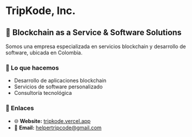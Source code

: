 # TripKode, Inc.

## 🚀 Blockchain as a Service & Software Solutions

Somos una empresa especializada en servicios blockchain y desarrollo de software, ubicada en Colombia.

### 🌟 Lo que hacemos
- Desarrollo de aplicaciones blockchain
- Servicios de software personalizado
- Consultoría tecnológica

### 🔗 Enlaces
- 🌐 **Website:** [tripkode.vercel.app](https://tripkode.vercel.app/)
- 📧 **Email:** helpertripcode@gmail.com
